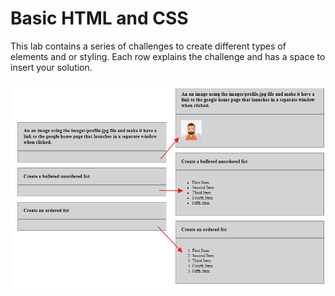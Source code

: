 # Basic HTML and CSS

This lab contains a series of challenges to create different types of elements and or styling. Each row explains the challenge and has a space to insert your solution.

![](https://raw.githubusercontent.com/hoc-labs/images/main/basic-html-and-css-1.png)

